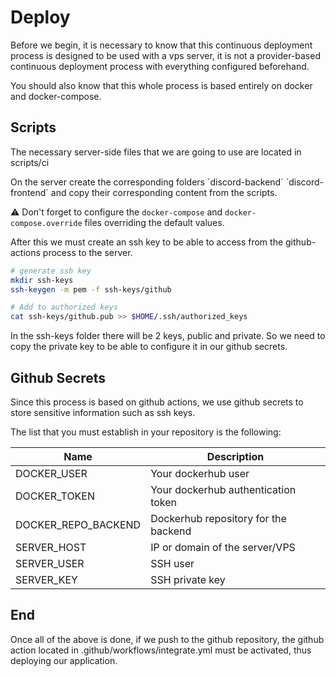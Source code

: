 # Deploy

<p>Before we begin, it is necessary to know that this continuous deployment process is designed to be used with a vps server, it is not a provider-based continuous deployment process with everything configured beforehand. </p>

<p>
You should also know that this whole process is based entirely on docker and docker-compose.
</p>

## Scripts

<p>
The necessary server-side files that we are going to use are located in scripts/ci
</p>

<p>
On the server create the corresponding folders `discord-backend` `discord-frontend` and copy their corresponding content from the scripts.

:warning: Don't forget to configure the `docker-compose` and `docker-compose.override` files overriding the default values.

After this we must create an ssh key to be able to access from the github-actions process to the server.

</p>

```bash
# generate ssh key
mkdir ssh-keys
ssh-keygen -m pem -f ssh-keys/github

# Add to authorized keys
cat ssh-keys/github.pub >> $HOME/.ssh/authorized_keys
```

<p>
In the ssh-keys folder there will be 2 keys, public and private. So we need to copy the private key to be able to configure it in our github secrets.
</p>

## Github Secrets

<p>
Since this process is based on github actions, we use github secrets to store sensitive information such as ssh keys.

The list that you must establish in your repository is the following:

</p>

| Name                | Description                          |
| ------------------- | ------------------------------------ |
| DOCKER_USER         | Your dockerhub user                  |
| DOCKER_TOKEN        | Your dockerhub authentication token  |
| DOCKER_REPO_BACKEND | Dockerhub repository for the backend |
| SERVER_HOST         | IP or domain of the server/VPS       |
| SERVER_USER         | SSH user                             |
| SERVER_KEY          | SSH private key                      |

## End

<p>Once all of the above is done, if we push to the github repository, the github action located in .github/workflows/integrate.yml must be activated, thus deploying our application.</p>
